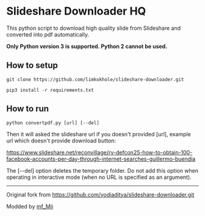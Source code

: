 # Slideshare Downloader HQ

This python script to download high quality slide from Slideshare and converted into pdf automatically.

**Only Python version 3 is supported. Python 2 cannot be used.**


## How to setup
    git clone https://github.com/limkokhole/slideshare-downloader.git

    pip3 install -r requirements.txt

## How to run

    python convertpdf.py [url] [--del]


Then it will asked the slideshare url if you doesn't provided [url], example url which doesn't provide download button:

https://www.slideshare.net/reconvillage/rv-defcon25-how-to-obtain-100-facebook-accounts-per-day-through-internet-searches-guillermo-buendia

The [--del] option deletes the temporary folder. Do not add this option when operating in interactive mode (when no URL is specified as an argument).

---

Original fork from https://github.com/yodiaditya/slideshare-downloader.git

Modded by [mf_Mii](https://github.com/mf-Mii/)
